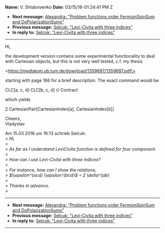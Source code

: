 **Name:** V. Shtabovenko
**Date:** 03/15/18-01:24:41 PM Z

  - **Next message:** [Alexandra: "Problem functions order
    FermionSpinSum and DoPolarizationSums"](1398.html)
  - **Previous message:** [Selcuk: "Levi-Civita with three
    indices"](1396.html)
  - **In reply to:** [Selcuk: "Levi-Civita with three
    indices"](1396.html)

-----

Hi,  

the development version contains some experimental functionality to
deal  
with Cartesian objects, but this is not very well tested, c.f. my
thesis  

\<https://mediatum.ub.tum.de/download/1359697/1359697.pdf\>  

starting with page 166 for a brief description. The exact command would
be  

CLC[a, c, d] CLC[b, c, d] // Contract  

which yields  

2 CartesianPair[CartesianIndex[a],
CartesianIndex[b]]  

Cheers,  
Vladyslav  

Am 15.03.2018 um 16:13 schrieb Selcuk:  
*\> Hi,*  
*\>*  
*\> As far as I understand LeviCivita function is defined for four
component.*  
*\>*  
*\> How can I use Levi-Civita with three indices?*  
*\>*  
*\> For instance, how can I show the relations;*  
*\> $\\epsilon^{acd} \\epsilon^{bcd}$ = 2 \\delta^{ab}*  
*\>*  
*\> Thanks in advance.*  
*\>*  

-----

  - **Next message:** [Alexandra: "Problem functions order
    FermionSpinSum and DoPolarizationSums"](1398.html)
  - **Previous message:** [Selcuk: "Levi-Civita with three
    indices"](1396.html)
  - **In reply to:** [Selcuk: "Levi-Civita with three
    indices"](1396.html)

-----

